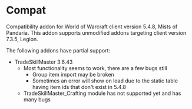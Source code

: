 # Compat

Compatibility addon for World of Warcraft client version 5.4.8, Mists of Pandaria. This addon supports unmodified addons targeting client version 7.3.5, Legion.

The following addons have partial support:
* TradeSkillMaster 3.6.43
  * Most functionality seems to work, there are a few bugs still
    * Group item import may be broken
    * Sometimes an error will show on load due to the static table having item ids that don't exist in 5.4.8
  * TradeSkillMaster_Crafting module has not supported yet and has many bugs
